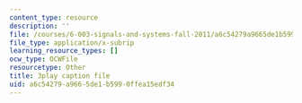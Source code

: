 ```yaml
---
content_type: resource
description: ''
file: /courses/6-003-signals-and-systems-fall-2011/a6c54279a9665de1b5990ffea15edf34_4PlHFcfB8DA.vtt
file_type: application/x-subrip
learning_resource_types: []
ocw_type: OCWFile
resourcetype: Other
title: 3play caption file
uid: a6c54279-a966-5de1-b599-0ffea15edf34
---
```

